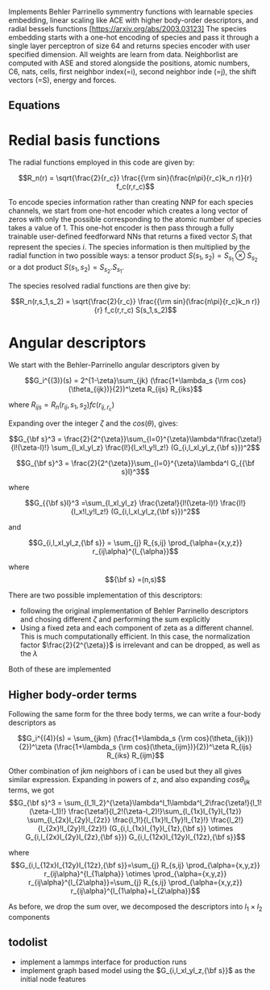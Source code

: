 Implements Behler Parrinello symmentry functions with learnable species embedding, linear scaling like ACE with higher body-order descriptors, and radial bessels functions [https://arxiv.org/abs/2003.03123]
The species embedding starts with a one-hot encoding of species and pass it through a single layer perceptron of size 64 and returns species encoder with user specified dimension.
All weights are learn from data. Neighborlist are computed with ASE and stored alongside the positions, atomic numbers, C6, nats, cells, first neighbor index(=i), second neighbor inde (=j), the shift vectors (=S), energy and forces.

## Equations
 # Redial basis functions
 The radial functions employed in this code are given by:
 
 $$R_n(r) = \sqrt{\frac{2}{r_c}} \frac{{\rm sin}(\frac{n\pi}{r_c}k_n r)}{r} f_c(r,r_c)$$
 
 To encode species information rather than creating NNP for each species channels, we start from one-hot encoder which creates a long vector of zeros with only the possible corresponding to the atomic number of species takes a value of 1. This one-hot encoder is then pass through a fully trainable user-defined feedforward NNs that returns a fixed vector $S_i$ that represent the species $i$. The species information is then multiplied by the radial function in two possible ways: a tensor product $S(s_1,s_2)=S_{s_1} \otimes S_{s_2}$ or a dot product $S(s_1,s_2)=S_{s_2} . S_{s_1}$.

The species resolved radial functions are then give by:

 $$R_n(r,s_1,s_2) = \sqrt{\frac{2}{r_c}} \frac{{\rm sin}(\frac{n\pi}{r_c}k_n r)}{r} f_c(r,r_c) S(s_1,s_2)$$ 

 # Angular descriptors
 We start with the Behler-Parrinello angular descriptors given by
 
 $$G_i^{(3)}(s) = 2^{1-\zeta}\sum_{jk} (\frac{1+\lambda_s {\rm cos}(\theta_{ijk})}{2})^\zeta R_{ijs} R_{iks}$$

where $R_{ijs} = R_n(r_{ij},s_1,s_2) fc(r_{ij, r_c})$

Expanding over the integer $\zeta$ and the $cos(\theta)$, gives:

$$G_{\bf s}^3 = \frac{2}{2^{\zeta}}\sum_{l=0}^{\zeta}\lambda^l\frac{\zeta!}{l!(\zeta-l)!} \sum_{l_xl_yl_z} \frac{l!}{l_x!l_y!l_z!} (G_{i,l_xl_yl_z,{\bf s}})^2$$

$$G_{\bf s}^3 = \frac{2}{2^{\zeta}}\sum_{l=0}^{\zeta}\lambda^l G_{{\bf s}l}^3$$

where

$$G_{{\bf s}l}^3 =\sum_{l_xl_yl_z} \frac{\zeta!}{l!(\zeta-l)!} \frac{l!}{l_x!l_y!l_z!} (G_{i,l_xl_yl_z,{\bf s}})^2$$

and 

$$G_{i,l_xl_yl_z,{\bf s}}  = \sum_{j} R_{s,ij} \prod_{\alpha={x,y,z}} r_{ij\alpha}^{l_{\alpha}}$$

where $${\bf s} =(n,s)$$

There are two possible implementation of this descriptors:
- following the original implementation of Behler Parrinello descriptors and chosing different $\zeta$ and performing the sum explicitly
- Using a fixed zeta and each component of zeta as a different channel. This is much computationally efficient. In this case, the normalization factor $\frac{2}{2^{\zeta}}$ is irrelevant and can be dropped, as well as the $\lambda$

Both of these are implemented 
## Higher body-order terms
Following the same form for the three body terms, we can write a four-body descriptors as

$$G_i^{(4)}(s) = \sum_{jkm} (\frac{1+\lambda_s {\rm cos}(\theta_{ijk})}{2})^\zeta (\frac{1+\lambda_s {\rm cos}(\theta_{ijm})}{2})^\zeta R_{ijs} R_{iks} R_{ijm}$$

Other combination of jkm neighbors of i can be used but they all gives similar expression. Expanding in powers of z, and also expanding $cos\theta_{ijk}$ terms, we got
$$G_{\bf s}^3 = \sum_{l_1l_2}^{\zeta}\lambda^l_1\lambda^l_2\frac{\zeta!}{l_1!(\zeta-l_1)!} \frac{\zeta!}{l_2!(\zeta-l_2)!}\sum_{l_{1x}l_{1y}l_{1z}} \sum_{l_{2x}l_{2y}l_{2z}} \frac{l_1!}{l_{1x}!l_{1y}!l_{1z}!} \frac{l_2!}{l_{2x}!l_{2y}!l_{2z}!} (G_{i,l_{1x}l_{1y}l_{1z},{\bf s}} \otimes G_{i,l_{2x}l_{2y}l_{2z},{\bf s}}) G_{i,l_{12x}l_{12y}l_{12z},{\bf s}}$$

where $$G_{i,l_{12x}l_{12y}l_{12z},{\bf s}}=\sum_{j} R_{s,ij} \prod_{\alpha={x,y,z}} r_{ij\alpha}^{l_{1\alpha}} \otimes \prod_{\alpha={x,y,z}} r_{ij\alpha}^{l_{2\alpha}}=\sum_{j} R_{s,ij} \prod_{\alpha={x,y,z}} r_{ij\alpha}^{l_{1\alpha}+l_{2\alpha}}$$

As before, we drop the sum over, we decomposed the descriptors into $l_1 \times l_2$ components

###
## todolist
- implement a lammps interface for production runs
- implement graph based model using the $G_{i,l_xl_yl_z,{\bf s}}$ as the initial node features
